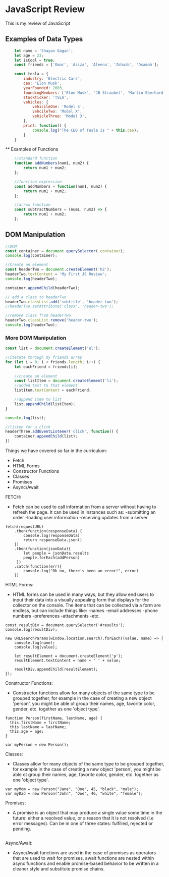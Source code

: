 # JavaScript Review
This is my review of JavaScript

## Examples of Data Types
```javascript
    let name = 'Shayan Gagan';
    let age = 23;
    let isCool = true;
    const friends = ['Omar', 'Aziza', 'Aleena', 'Zohaib', 'Osamah'];

    const tesla = {
        industry: 'Electric Cars',
        ceo: 'Elon Musk',
        yearFounded: 2003,
        foundingMembers: ['Elon Musk', 'JB Straubel', 'Martin Eberhard'],
        stockTicker: 'TSLA',
        vehicles: {
            vehicileOne: 'Model S',
            vehcileTwo: 'Model X',
            vehicleThree: 'Model 3',
        },
        print: function() {
            console.log("The CEO of Tesla is " + this.ceo);
        }
    }
```

** Examples of Functions
```javascript
    //standard function
    function addNumbers(num1, num2) {
        return num1 + num2;
    };

    //function expression
    const addNumbers = function(num1, num2) {
        return num1 + num2;
    };

    //arrow function
    const subtractNumbers = (num1, num2) => {
        return num1 + num2;
    };
```

## DOM Manipulation
```javascript
//DOM
const container = document.querySelector(.container);
console.log(container);

//Create an element
const headerTwo = document.createElement('h2');
headerTwo.textContent = 'My First JS Review';
console.log(headerTwo);

container.appendChild(headerTwo);

// add a class to headerTwo
headerTwo.classList.add('subtitle', 'header-two');
//headerTwo.setAttribute('class', 'header-two');

//remove class from headerTwo
headerTwo.classList.remove('header-two');
console.log(headerTwo);
```

### More DOM Manipulation
```javascript
const list = document.createElement('ul');

//iterate through my friends array
for (let i = 0; i < friends.length; i++) {
    let eachFriend = friends[i];
    
    //create an element
    const listItem = document.createElement('li');
    //added text to that element
    listItem.textContent = eachFriend;

    //append item to list
    list.appendChild(listItem);
}

console.log(list);

//listen for a click
headerThree.addEventListener('click', function() {
    container.appendChild(list);
})
```

<!-- Thursday Deliverable -->

Things we have covered so far in the curriculum:
- Fetch
- HTML Forms
- Constructor Functions
- Classes
- Promises
- Async/Await

FETCH:
- Fetch can be used to call information from a server without having to refresh the page. It can be used in instances such as:
-submitting an order
-loading user information
-receiving updates from a server

```
fetch(requestURL)
    .then(function(responseData) {
        console.log(responseData)
        return responseData.json()
    })
    .then(function(jsonData){
        let people = jsonData.results
        people.forEach(addPerson)
     })
    .catch(function(err){
        console.log("Oh no, there's been an error!", error)
    })
```

HTML Forms:
- HTML forms can be used in many ways, but they allow end users to input their data into a visually appealing form that displays for the collector on the console. The items that can be collected via a form are endless, but can include things like:
-names
-email addresses
-phone numbers
-preferences
-attachments
-etc.

```
const resultDiv = document.querySelector('#results');
console.log(resultDiv);

new URLSearchParams(window.location.search).forEach((value, name) => {
    console.log(name);
    console.log(value);

    let resultElement = document.createElement('p');
    resultElement.textContent = name + ' ' + value;

    resultDiv.appendChild(resultElement);
});
```

Constructor Functions:
- Constructor functions allow for many objects of the same type to be grouped together, for example in the case of creating a new object 'person', you might be able ot group their names, age, favorite color, gender, etc. together as one 'object type'.

```
function Person(firstName, lastName, age) {
  this.firstName = firstName; 
  this.lastName = lastName;
  this.age = age;
}

var myPerson = new Person();
```

Classes:
- Classes allow for many objects of the same type to be grouped together, for example in the case of creating a new object 'person', you might be able ot group their names, age, favorite color, gender, etc. together as one 'object type'.

```
var myMom = new Person("Jane", "Doe", 45, "black", "male");
var myDad = new Person("John", "Doe", 46, "white", "female");
```

Promises:
- A promise is an object that may produce a single value some time in the future: either a resolved value, or a reason that it is not resolved (i.e error messages). Can be in one of three states: fulfilled, rejected or pending.

```

```

Async/Await:
- Async/Await functions are used in the case of promises as operators that are used to wait for promises, await functions are nested within async functions and enable promise-based behavior to be written in a cleaner style and substitute promise chains.

```

```